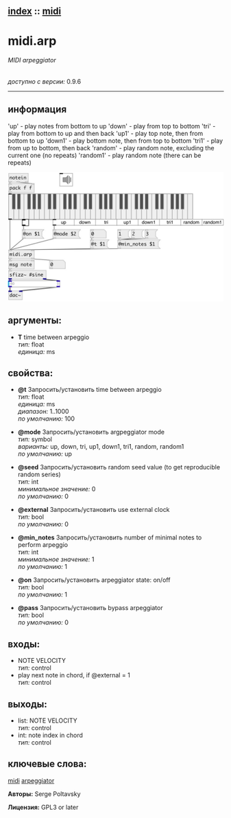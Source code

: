 [index](index.html) :: [midi](category_midi.html)
---

# midi.arp

###### MIDI arpeggiator

*доступно с версии:* 0.9.6

---


## информация
&#39;up&#39; - play notes from bottom to up &#39;down&#39; - play from top to bottom &#39;tri&#39; - play from bottom to up and then back &#39;up1&#39; - play top note, then from bottom to up &#39;down1&#39; - play bottom note, then from top to bottom &#39;tri1&#39; - play from up to bottom, then back &#39;random&#39; - play random note, excluding the current one (no repeats) &#39;random1&#39; - play random note (there can be repeats)


[![example](../examples/img/midi.arp.jpg)](../examples/pd/midi.arp.pd)



## аргументы:

* **T**
time between arpeggio<br>
_тип:_ float<br>
_единица:_ ms<br>





## свойства:

* **@t** 
Запросить/установить time between arpeggio<br>
_тип:_ float<br>
_единица:_ ms<br>
_диапазон:_ 1..1000<br>
_по умолчанию:_ 100<br>

* **@mode** 
Запросить/установить argpeggiator mode<br>
_тип:_ symbol<br>
_варианты:_ up, down, tri, up1, down1, tri1, random, random1<br>
_по умолчанию:_ up<br>

* **@seed** 
Запросить/установить random seed value (to get reproducible random series)<br>
_тип:_ int<br>
_минимальное значение:_ 0<br>
_по умолчанию:_ 0<br>

* **@external** 
Запросить/установить use external clock<br>
_тип:_ bool<br>
_по умолчанию:_ 0<br>

* **@min_notes** 
Запросить/установить number of minimal notes to perform arpeggio<br>
_тип:_ int<br>
_минимальное значение:_ 1<br>
_по умолчанию:_ 1<br>

* **@on** 
Запросить/установить arpeggiator state: on/off<br>
_тип:_ bool<br>
_по умолчанию:_ 1<br>

* **@pass** 
Запросить/установить bypass arpeggiator<br>
_тип:_ bool<br>
_по умолчанию:_ 0<br>



## входы:

* NOTE VELOCITY<br>
_тип:_ control
* play next note in chord, if @external = 1<br>
_тип:_ control



## выходы:

* list: NOTE VELOCITY<br>
_тип:_ control
* int: note index in chord<br>
_тип:_ control



## ключевые слова:

[midi](keywords/midi.html)
[arpeggiator](keywords/arpeggiator.html)






**Авторы:** Serge Poltavsky




**Лицензия:** GPL3 or later





